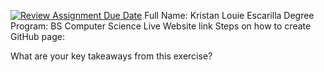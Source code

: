 [![Review Assignment Due Date](https://classroom.github.com/assets/deadline-readme-button-22041afd0340ce965d47ae6ef1cefeee28c7c493a6346c4f15d667ab976d596c.svg)](https://classroom.github.com/a/pBNUHphn)
Full Name: Kristan Louie Escarilla
Degree Program: BS Computer Science
Live Website link
Steps on how to create GitHub page:

What are your key takeaways from this exercise?